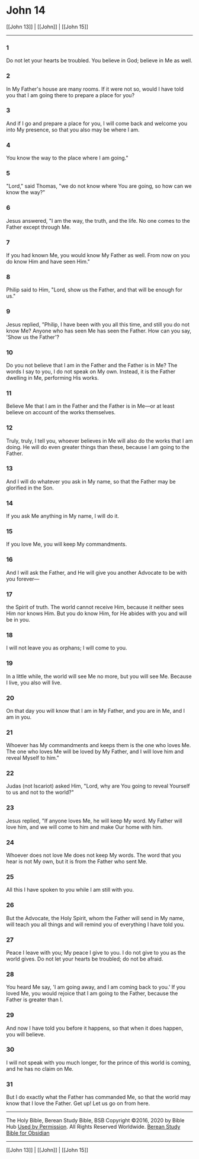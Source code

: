 # John 14

[[John 13]] | [[John]] | [[John 15]]

---

### 1
Do not let your hearts be troubled. You believe in God; believe in Me as well.

### 2
In My Father's house are many rooms. If it were not so, would I have told you that I am going there to prepare a place for you?

### 3
And if I go and prepare a place for you, I will come back and welcome you into My presence, so that you also may be where I am.

### 4
You know the way to the place where I am going."

### 5
"Lord," said Thomas, "we do not know where You are going, so how can we know the way?"

### 6
Jesus answered, "I am the way, the truth, and the life. No one comes to the Father except through Me.

### 7
If you had known Me, you would know My Father as well. From now on you do know Him and have seen Him."

### 8
Philip said to Him, "Lord, show us the Father, and that will be enough for us."

### 9
Jesus replied, "Philip, I have been with you all this time, and still you do not know Me? Anyone who has seen Me has seen the Father. How can you say, 'Show us the Father'?

### 10
Do you not believe that I am in the Father and the Father is in Me? The words I say to you, I do not speak on My own. Instead, it is the Father dwelling in Me, performing His works.

### 11
Believe Me that I am in the Father and the Father is in Me—or at least believe on account of the works themselves.

### 12
Truly, truly, I tell you, whoever believes in Me will also do the works that I am doing. He will do even greater things than these, because I am going to the Father.

### 13
And I will do whatever you ask in My name, so that the Father may be glorified in the Son.

### 14
If you ask Me anything in My name, I will do it.

### 15
If you love Me, you will keep My commandments.

### 16
And I will ask the Father, and He will give you another Advocate to be with you forever—

### 17
the Spirit of truth. The world cannot receive Him, because it neither sees Him nor knows Him. But you do know Him, for He abides with you and will be in you.

### 18
I will not leave you as orphans; I will come to you.

### 19
In a little while, the world will see Me no more, but you will see Me. Because I live, you also will live.

### 20
On that day you will know that I am in My Father, and you are in Me, and I am in you.

### 21
Whoever has My commandments and keeps them is the one who loves Me. The one who loves Me will be loved by My Father, and I will love him and reveal Myself to him."

### 22
Judas (not Iscariot) asked Him, "Lord, why are You going to reveal Yourself to us and not to the world?"

### 23
Jesus replied, "If anyone loves Me, he will keep My word. My Father will love him, and we will come to him and make Our home with him.

### 24
Whoever does not love Me does not keep My words. The word that you hear is not My own, but it is from the Father who sent Me.

### 25
All this I have spoken to you while I am still with you.

### 26
But the Advocate, the Holy Spirit, whom the Father will send in My name, will teach you all things and will remind you of everything I have told you.

### 27
Peace I leave with you; My peace I give to you. I do not give to you as the world gives. Do not let your hearts be troubled; do not be afraid.

### 28
You heard Me say, 'I am going away, and I am coming back to you.' If you loved Me, you would rejoice that I am going to the Father, because the Father is greater than I.

### 29
And now I have told you before it happens, so that when it does happen, you will believe.

### 30
I will not speak with you much longer, for the prince of this world is coming, and he has no claim on Me.

### 31
But I do exactly what the Father has commanded Me, so that the world may know that I love the Father. Get up! Let us go on from here.

---

The Holy Bible, Berean Study Bible, BSB
Copyright ©2016, 2020 by Bible Hub
[Used by Permission](https://berean.bible/terms.htm). All Rights Reserved Worldwide.
[Berean Study Bible for Obsidian](https://github.com/gapmiss/berean-study-bible-for-obsidian)

---

[[John 13]] | [[John]] | [[John 15]]

